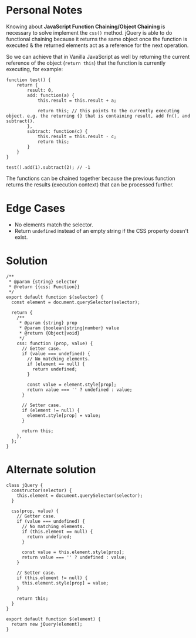 # Personal Notes

Knowing about **JavaScript Function Chaining/Object Chaining** is necessary to solve implement the `css()` method. jQuery is able to do functional chaining because it returns the same object once the function is executed & the returned elements act as a reference for the next operation.

So we can achieve that in Vanilla JavaScript as well by returning the current reference of the object (`return this`) that the function is currently executing, for example:

```
function test() {
    return {
        result: 0,
        add: function(a) {
            this.result = this.result + a;

            return this; // this points to the currently executing object. e.g. the returning {} that is containing result, add fn(), and subtract().
        },
        subtract: function(c) {
            this.result = this.result - c;
            return this;
        }
    }
}

test().add(1).subtract(2); // -1
```

The functions can be chained together because the previous function returns the results (execution context) that can be processed further.

# Edge Cases

- No elements match the selector.
- Return `undefined` instead of an empty string if the CSS property doesn't exist.

# Solution

```
/**
 * @param {string} selector
 * @return {{css: Function}}
 */
export default function $(selector) {
  const element = document.querySelector(selector);

  return {
    /**
     * @param {string} prop
     * @param {boolean|string|number} value
     * @return {Object|void}
     */
    css: function (prop, value) {
      // Getter case.
      if (value === undefined) {
        // No matching elements.
        if (element == null) {
          return undefined;
        }

        const value = element.style[prop];
        return value === '' ? undefined : value;
      }

      // Setter case.
      if (element != null) {
        element.style[prop] = value;
      }

      return this;
    },
  };
}
```

# Alternate solution

```
class jQuery {
  constructor(selector) {
    this.element = document.querySelector(selector);
  }

  css(prop, value) {
    // Getter case.
    if (value === undefined) {
      // No matching elements.
      if (this.element == null) {
        return undefined;
      }

      const value = this.element.style[prop];
      return value === '' ? undefined : value;
    }

    // Setter case.
    if (this.element != null) {
      this.element.style[prop] = value;
    }

    return this;
  }
}

export default function $(element) {
  return new jQuery(element);
}
```
